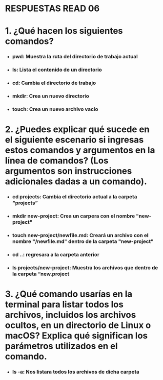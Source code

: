 # RESPUESTAS READ 06
# 1. ¿Qué hacen los siguientes comandos?
- ### pwd: Muestra la ruta del directorio de trabajo actual
- ### ls: Lista el contenido de un directorio
- ### cd: Cambia el directorio de trabajo
- ### mkdir: Crea un nuevo directorio
- ### touch: Crea un nuevo archivo vacío

# 2. ¿Puedes explicar qué sucede en el siguiente escenario si ingresas estos comandos y argumentos en la línea de comandos? (Los argumentos son instrucciones adicionales dadas a un comando).
- ### cd projects: Cambia el directorio actual a la carpeta “projects”
- ### mkdir new-project: Crea un carpera con el nombre "new-project"
- ### touch new-project/newfile.md: Creará un archivo con el nombre "/newfile.md" dentro de la carpeta "new-project"
- ### cd ..: regresara a la carpeta anterior
- ### ls projects/new-project: Muestra los archivos que dentro de la carpeta “new.project

# 3. ¿Qué comando usarías en la terminal para listar todos los archivos, incluidos los archivos ocultos, en un directorio de Linux o macOS? Explica qué significan los parámetros utilizados en el comando.
- ### ls -a: Nos listara todos los archivos de dicha carpeta
